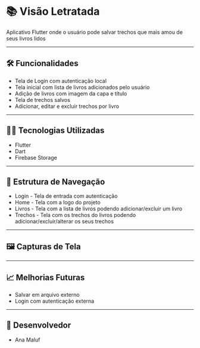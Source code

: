 # 📚 Visão Letratada
Aplicativo Flutter onde o usuário pode salvar trechos que mais amou de seus livros lidos

---

## 🛠 Funcionalidades
- Tela de Login com autenticação local
- Tela inicial com lista de livros adicionados pelo usuário
- Adição de livros com imagem da capa e título
- Tela de trechos salvos
- Adicionar, editar e excluir trechos por livro

---

## 👨‍💻 Tecnologias Utilizadas
- Flutter
- Dart
- Firebase Storage

---

## 🧭 Estrutura de Navegação
- Login - Tela de entrada com autenticação
- Home - Tela com a logo do projeto
- Livros - Tela com a lista de livros podendo adicionar/excluir um livro
- Trechos - Tela com os trechos do livros podendo adicionar/excluir/alterar os seus trechos

---

## 🖼 Capturas de Tela

---

## 📈 Melhorias Futuras
- Salvar em arquivo externo
- Login com autenticação externa

---
## 💯 Desenvolvedor
- Ana Maluf

